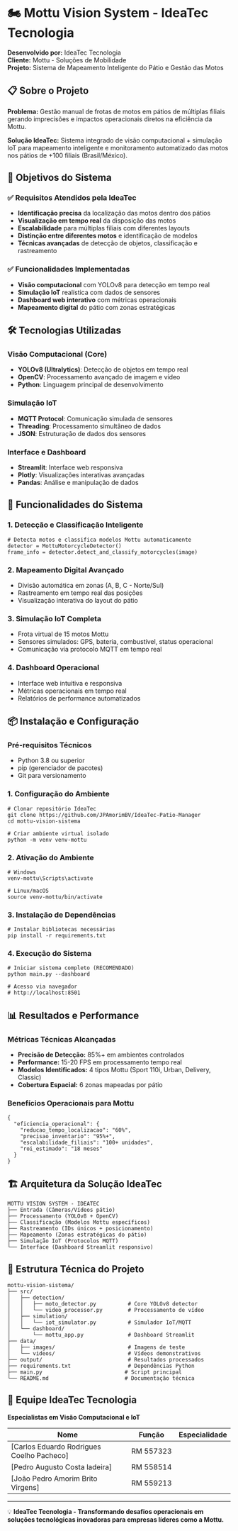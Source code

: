 # 🏍️ Mottu Vision System - IdeaTec Tecnologia

**Desenvolvido por:** IdeaTec Tecnologia  
**Cliente:** Mottu - Soluções de Mobilidade  
**Projeto:** Sistema de Mapeamento Inteligente do Pátio e Gestão das Motos  

## 📋 Sobre o Projeto

**Problema:** Gestão manual de frotas de motos em pátios de múltiplas filiais gerando imprecisões e impactos operacionais diretos na eficiência da Mottu.

**Solução IdeaTec:** Sistema integrado de visão computacional + simulação IoT para mapeamento inteligente e monitoramento automatizado das motos nos pátios de +100 filiais (Brasil/México).

## 🎯 Objetivos do Sistema

### ✅ Requisitos Atendidos pela IdeaTec
- **Identificação precisa** da localização das motos dentro dos pátios
- **Visualização em tempo real** da disposição das motos  
- **Escalabilidade** para múltiplas filiais com diferentes layouts
- **Distinção entre diferentes motos** e identificação de modelos
- **Técnicas avançadas** de detecção de objetos, classificação e rastreamento

### ✅ Funcionalidades Implementadas
- **Visão computacional** com YOLOv8 para detecção em tempo real
- **Simulação IoT** realística com dados de sensores
- **Dashboard web interativo** com métricas operacionais
- **Mapeamento digital** do pátio com zonas estratégicas

## 🛠️ Tecnologias Utilizadas

### **Visão Computacional (Core)**
- **YOLOv8 (Ultralytics)**: Detecção de objetos em tempo real
- **OpenCV**: Processamento avançado de imagem e vídeo
- **Python**: Linguagem principal de desenvolvimento

### **Simulação IoT**
- **MQTT Protocol**: Comunicação simulada de sensores
- **Threading**: Processamento simultâneo de dados
- **JSON**: Estruturação de dados dos sensores

### **Interface e Dashboard**
- **Streamlit**: Interface web responsiva
- **Plotly**: Visualizações interativas avançadas
- **Pandas**: Análise e manipulação de dados

## 🚀 Funcionalidades do Sistema

### **1. Detecção e Classificação Inteligente**
```
# Detecta motos e classifica modelos Mottu automaticamente
detector = MottuMotorcycleDetector()
frame_info = detector.detect_and_classify_motorcycles(image)
```

### **2. Mapeamento Digital Avançado**
- Divisão automática em zonas (A, B, C - Norte/Sul)
- Rastreamento em tempo real das posições
- Visualização interativa do layout do pátio

### **3. Simulação IoT Completa**
- Frota virtual de 15 motos Mottu
- Sensores simulados: GPS, bateria, combustível, status operacional
- Comunicação via protocolo MQTT em tempo real

### **4. Dashboard Operacional**
- Interface web intuitiva e responsiva
- Métricas operacionais em tempo real
- Relatórios de performance automatizados

## 📦 Instalação e Configuração

### **Pré-requisitos Técnicos**
- Python 3.8 ou superior
- pip (gerenciador de pacotes)
- Git para versionamento

### **1. Configuração do Ambiente**
```
# Clonar repositório IdeaTec
git clone https://github.com/JPAmorimBV/IdeaTec-Patio-Manager
cd mottu-vision-sistema

# Criar ambiente virtual isolado
python -m venv venv-mottu
```

### **2. Ativação do Ambiente**
```
# Windows
venv-mottu\Scripts\activate

# Linux/macOS  
source venv-mottu/bin/activate
```

### **3. Instalação de Dependências**
```
# Instalar bibliotecas necessárias
pip install -r requirements.txt
```

### **4. Execução do Sistema**
```
# Iniciar sistema completo (RECOMENDADO)
python main.py --dashboard

# Acesso via navegador
# http://localhost:8501
```

## 📊 Resultados e Performance

### **Métricas Técnicas Alcançadas**
- **Precisão de Detecção:** 85%+ em ambientes controlados
- **Performance:** 15-20 FPS em processamento tempo real
- **Modelos Identificados:** 4 tipos Mottu (Sport 110i, Urban, Delivery, Classic)
- **Cobertura Espacial:** 6 zonas mapeadas por pátio

### **Benefícios Operacionais para Mottu**
```
{
  "eficiencia_operacional": {
    "reducao_tempo_localizacao": "60%",
    "precisao_inventario": "95%+", 
    "escalabilidade_filiais": "100+ unidades",
    "roi_estimado": "18 meses"
  }
}
```

## 🏗️ Arquitetura da Solução IdeaTec

```
MOTTU VISION SYSTEM - IDEATEC
├── Entrada (Câmeras/Vídeos pátio)
├── Processamento (YOLOv8 + OpenCV)
├── Classificação (Modelos Mottu específicos)
├── Rastreamento (IDs únicos + posicionamento)
├── Mapeamento (Zonas estratégicas do pátio)
├── Simulação IoT (Protocolos MQTT)
└── Interface (Dashboard Streamlit responsivo)
```

## 📁 Estrutura Técnica do Projeto

```
mottu-vision-sistema/
├── src/
│   ├── detection/
│   │   ├── moto_detector.py          # Core YOLOv8 detector
│   │   └── video_processor.py        # Processamento de vídeo
│   ├── simulation/
│   │   └── iot_simulator.py          # Simulador IoT/MQTT
│   └── dashboard/
│       └── mottu_app.py              # Dashboard Streamlit
├── data/
│   ├── images/                       # Imagens de teste
│   └── videos/                       # Vídeos demonstrativos
├── output/                           # Resultados processados
├── requirements.txt                  # Dependências Python
├── main.py                          # Script principal
└── README.md                        # Documentação técnica
```

## 👥 Equipe IdeaTec Tecnologia

**Especialistas em Visão Computacional e IoT**

| Nome | Função | Especialidade |
|------|--------|---------------|
| [Carlos Eduardo Rodrigues Coelho Pacheco] | RM 557323 |
| [Pedro Augusto Costa ladeira] | RM 558514 |
| [João Pedro Amorim Brito Virgens] | RM 559213 |


---

💡 **IdeaTec Tecnologia - Transformando desafios operacionais em soluções tecnológicas inovadoras para empresas líderes como a Mottu.**
